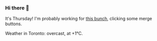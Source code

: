 ### Hi there :wave:

It's Thursday! I'm probably working for [this bunch](https://github.com/kohofinancial), clicking some merge buttons.

Weather in Toronto: overcast, at +1°C.
